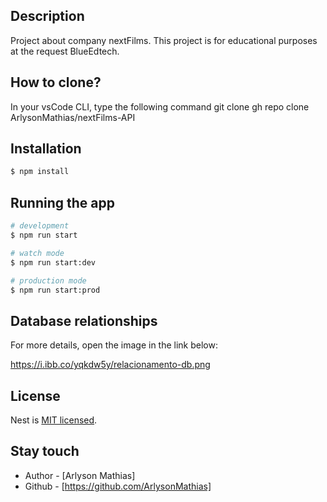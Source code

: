 
## Description
Project about company nextFilms. This project is for educational purposes at the request BlueEdtech.

## How to clone?
In your vsCode CLI, type the following command
git clone gh repo clone ArlysonMathias/nextFilms-API

## Installation

```bash
$ npm install
```

## Running the app

```bash
# development
$ npm run start

# watch mode
$ npm run start:dev

# production mode
$ npm run start:prod
```
## Database relationships

For more details, open the image in the link below:

https://i.ibb.co/yqkdw5y/relacionamento-db.png


## License

Nest is [MIT licensed](LICENSE).


## Stay touch

- Author - [Arlyson Mathias]
- Github - [https://github.com/ArlysonMathias]

